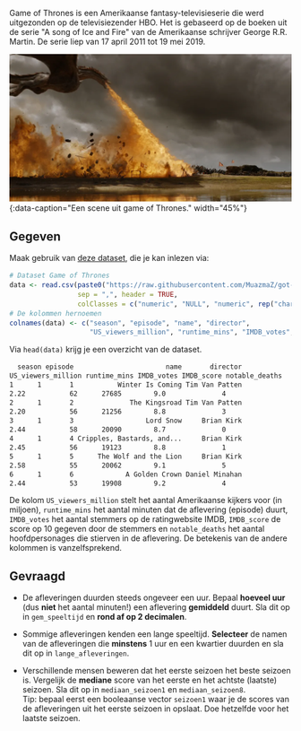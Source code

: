 Game of Thrones is een Amerikaanse fantasy-televisieserie die werd uitgezonden op de televisiezender HBO. Het is gebaseerd op de boeken uit de serie "A song of Ice and Fire" van de Amerikaanse schrijver George R.R. Martin. De serie liep van 17 april 2011 tot 19 mei 2019. 

![Een scene uit Game of Thrones.](media/got.png "Een scene uit game of Thrones."){:data-caption="Een scene uit game of Thrones." width="45%"}

## Gegeven

Maak gebruik van <a href="https://github.com/MuazmaZ/got-data-analysis/blob/master/got_csv_full_clean.csv" target="_blank">deze dataset</a>, die je kan inlezen via:

```R
# Dataset Game of Thrones
data <- read.csv(paste0("https://raw.githubusercontent.com/MuazmaZ/got-data-analysis/master/got_csv_full_clean.csv"),
                 sep = ",", header = TRUE,
                 colClasses = c("numeric", "NULL", "numeric", rep("character",2), rep("NULL", 2), rep("numeric", 2), "NULL", rep("numeric",3)))
# De kolommen hernoemen
colnames(data) <- c("season", "episode", "name", "director",
                    "US_viewers_million", "runtime_mins", "IMDB_votes", "IMDB_score", "notable_deaths")
```

Via `head(data)` krijg je een overzicht van de dataset.

```
  season episode                       name       director US_viewers_million runtime_mins IMDB_votes IMDB_score notable_deaths
1      1       1           Winter Is Coming Tim Van Patten               2.22           62      27685        9.0              4
2      1       2              The Kingsroad Tim Van Patten               2.20           56      21256        8.8              3
3      1       3                  Lord Snow     Brian Kirk               2.44           58      20090        8.7              0
4      1       4 Cripples, Bastards, and...     Brian Kirk               2.45           56      19123        8.8              1
5      1       5      The Wolf and the Lion     Brian Kirk               2.58           55      20062        9.1              5
6      1       6             A Golden Crown Daniel Minahan               2.44           53      19908        9.2              4
```

De kolom `US_viewers_million` stelt het aantal Amerikaanse kijkers voor (in miljoen), `runtime_mins` het aantal minuten dat de aflevering (episode) duurt, `IMDB_votes` het aantal stemmers op de ratingwebsite IMDB, `IMDB_score` de score op 10 gegeven door de stemmers en `notable_deaths` het aantal hoofdpersonages die stierven in de aflevering. De betekenis van de andere kolommen is vanzelfsprekend.

## Gevraagd

- De afleveringen duurden steeds ongeveer een uur. Bepaal **hoeveel uur** (dus **niet** het aantal minuten!) een aflevering **gemiddeld** duurt. Sla dit op in `gem_speeltijd` en **rond af op 2 decimalen**.

- Sommige afleveringen kenden een lange speeltijd. **Selecteer** de namen van de afleveringen die **minstens** 1 uur en een kwartier duurden en sla dit op in `lange_afleveringen`.

- Verschillende mensen beweren dat het eerste seizoen het beste seizoen is. Vergelijk de **mediane** score van het eerste en het achtste (laatste) seizoen. Sla dit op in `mediaan_seizoen1` en `mediaan_seizoen8`.  
Tip: bepaal eerst een booleaanse vector `seizoen1` waar je de scores van de afleveringen uit het eerste seizoen in opslaat. Doe hetzelfde voor het laatste seizoen.